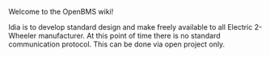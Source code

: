 Welcome to the OpenBMS wiki!

Idia is to develop standard design and make freely available to all Electric 2-Wheeler manufacturer. At this point of time there is no standard communication protocol. This can be done via open project only.

